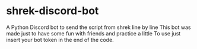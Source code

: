 # shrek-discord-bot
A Python Discord bot to send the script from shrek line by line
This bot was made just to have some fun with friends and practice a little
To use just insert your bot token in the end of the code.
